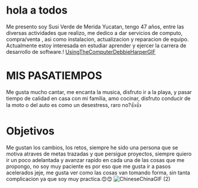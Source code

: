# hola a todos
Me presento soy Susi Verde de Merida Yucatan, tengo 47 años, entre las diversas actividades que realizo, me dedico a dar servicios de computo, compra/venta , asi como instalacion, actualizacion y reparacion de equipo. Actualmente estoy  interesada en estudiar aprender y ejercer la carrera de desarrollo de software.!
[UsingTheComputerDebbieHarperGIF](https://user-images.githubusercontent.com/123264589/217730065-5b5bedca-213e-47b1-b014-b997f26f56e3.gif)






# MIS PASATIEMPOS
Me gusta mucho cantar, me encanta la musica, disfruto ir a la playa, y pasar tiempo de calidad en casa con mi familia, amo cocinar, disfruto conducir de la moto o del auto es como un desestress, raro no?👍👍

# Objetivos
Me gustan los cambios, los retos, siempre he sido una persona que se motiva atraves de metas trazadas y que persigue proyectos, siempre quiero ir un poco adelantada y avanzar rapido en cada una de las cosas que me propongo,  no soy muy paciente es por eso que me gusta ir a pasos acelerados jeje, me gusta ver como las cosas van tomando forma, sin tanta complicacion ya que soy muy practica.😊😊
![ChineseChinaGIF (2)](https://user-images.githubusercontent.com/123264589/217729875-59d1e6e4-08f6-43da-849b-f548be099fef.gif)
 

